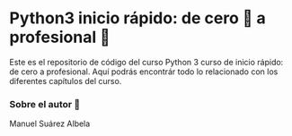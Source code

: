 # **Python3** inicio rápido: de cero :stop_sign: a profesional :rocket:


Este es el repositorio de código del curso Python 3 curso de inicio rápido: de cero a profesional. Aquí podrás encontrár todo lo relacionado con los diferentes capítulos del curso.


### Sobre el autor 	:cowboy_hat_face: 
Manuel Suárez Albela
